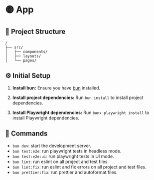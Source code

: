 # 🟡 App

## 🚀 Project Structure

```text
/
├── src/
│   ├── components/
│   ├── layouts/
│   └── pages/
```

## ⚙️ Initial Setup 

1. **Install bun:**
   Ensure you have [bun](https://bun.sh/) installed.

2. **Install project dependencies:**
   Run `bun install` to install project dependencies.

3. **Install Playwright dependencies:**
   Run `bunx playwright install` to install Playwright dependencies.

## 🧞 Commands

- `bun dev`: start the development server.
- `bun test:e2e`: run playwright tests in headless mode.
- `bun test:e2e:ui`: run playwright tests in UI mode.
- `bun lint`: run eslint on all project and test files.
- `bun lint:fix`: run eslint and fix errors on all project and test files.
- `bun prettier:fix`: run prettier and autoformat files.
